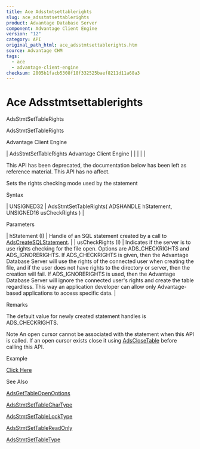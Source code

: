 ```yaml
---
title: Ace Adsstmtsettablerights
slug: ace_adsstmtsettablerights
product: Advantage Database Server
component: Advantage Client Engine
version: "12"
category: API
original_path_html: ace_adsstmtsettablerights.htm
source: Advantage CHM
tags:
  - ace
  - advantage-client-engine
checksum: 2805b1facb5308f18f332525baef8211d11a68a3
---
```


# Ace Adsstmtsettablerights

AdsStmtSetTableRights

AdsStmtSetTableRights

Advantage Client Engine

| AdsStmtSetTableRights  Advantage Client Engine |  |  |  |  |

This API has been deprecated, the documentation below has been left as reference material. This API has no affect.

Sets the rights checking mode used by the statement

Syntax

| UNSIGNED32 | AdsStmtSetTableRights( ADSHANDLE hStatement,  UNSIGNED16 usCheckRights ) |

Parameters

| hStatement (I) | Handle of an SQL statement created by a call to [AdsCreateSQLStatement](ace_adscreatesqlstatement.md). |
| usCheckRights (I) | Indicates if the server is to use rights checking for the file open. Options are ADS\_CHECKRIGHTS and ADS\_IGNORERIGHTS. If ADS\_CHECKRIGHTS is given, then the Advantage Database Server will use the rights of the connected user when creating the file, and if the user does not have rights to the directory or server, then the creation will fail. If ADS\_IGNORERIGHTS is used, then the Advantage Database Server will ignore the connected user's rights and create the table regardless. This way an application developer can allow only Advantage-based applications to access specific data. |

Remarks

The default value for newly created statement handles is ADS\_CHECKRIGHTS.

Note An open cursor cannot be associated with the statement when this API is called. If an open cursor exists close it using [AdsCloseTable](ace_adsclosetable.md) before calling this API.

Example

[Click Here](ace_more_examples.md#adsstmtsettablerightsexample)

See Also

[AdsGetTableOpenOptions](ace_adsgettableopenoptions.md)

[AdsStmtSetTableCharType](ace_adsstmtsettablechartype.md)

[AdsStmtSetTableLockType](ace_adsstmtsettablelocktype.md)

[AdsStmtSetTableReadOnly](ace_adsstmtsettablereadonly.md)

[AdsStmtSetTableType](ace_adsstmtsettabletype.md)
